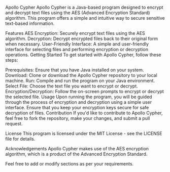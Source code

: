 Apollo Cypher
Apollo Cypher is a Java-based program designed to encrypt and decrypt text files using the AES (Advanced Encryption Standard) algorithm. This program offers a simple and intuitive way to secure sensitive text-based information.

Features
AES Encryption: Securely encrypt text files using the AES algorithm.
Decryption: Decrypt encrypted files back to their original form when necessary.
User-Friendly Interface: A simple and user-friendly interface for selecting files and performing encryption or decryption operations.
Getting Started
To get started with Apollo Cypher, follow these steps:

Prerequisites: Ensure that you have Java installed on your system.
Download: Clone or download the Apollo Cypher repository to your local machine.
Run: Compile and run the program on your Java environment.
Select File: Choose the text file you want to encrypt or decrypt.
Encryption/Decryption: Follow the on-screen prompts to encrypt or decrypt the selected file.
Usage
Upon running the program, you will be guided through the process of encryption and decryption using a simple user interface.
Ensure that you keep your encryption keys secure for safe decryption of files.
Contribution
If you'd like to contribute to Apollo Cypher, feel free to fork the repository, make your changes, and submit a pull request.

License
This program is licensed under the MIT License - see the LICENSE file for details.

Acknowledgements
Apollo Cypher makes use of the AES encryption algorithm, which is a product of the Advanced Encryption Standard.

Feel free to add or modify sections as per your requirements.
